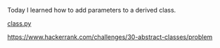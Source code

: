 Today I learned how to add parameters to a derived class.

[class.py](class.py)

https://www.hackerrank.com/challenges/30-abstract-classes/problem
